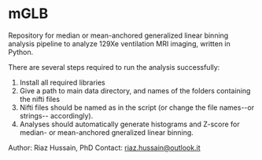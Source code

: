 # mGLB
Repository for median or mean-anchored generalized linear binning analysis pipeline to analyze 129Xe ventilation MRI imaging, written in Python.

There are several steps required to run the analysis successfully:
1. Install all required libraries
2. Give a path to main data directory, and names of the folders containing the nifti files
3. Nifti files should be named as in the script (or change the file names--or strings-- accordingly).
4. Analyses should automatically generate histograms and Z-score for median- or mean-anchored gneralized linear binning.


Author: Riaz Hussain, PhD
Contact: riaz.hussain@outlook.it
